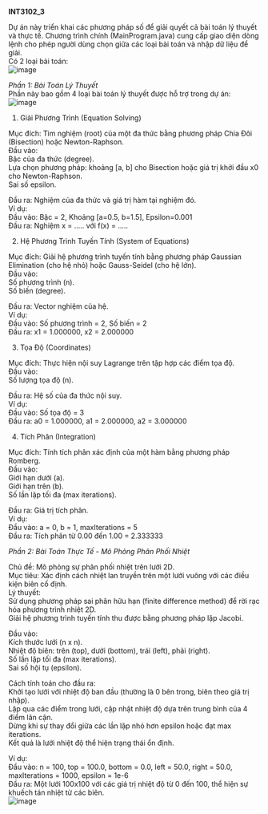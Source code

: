 **INT3102_3**    

Dự án này triển khai các phương pháp số để giải quyết cả bài toán lý thuyết và thực tế. Chương trình chính (MainProgram.java) cung cấp giao diện dòng lệnh cho phép người dùng chọn giữa các loại bài toán và nhập dữ liệu để giải.      
Có 2 loại bài toán:     
![image](https://github.com/user-attachments/assets/6b59aeb8-1c37-4f25-a2ab-22a9344d9582)   


*Phần 1: Bài Toán Lý Thuyết*   
Phần này bao gồm 4 loại bài toán lý thuyết được hỗ trợ trong dự án:       
![image](https://github.com/user-attachments/assets/148461e2-f40b-4421-97d5-730717faca69)     


1. Giải Phương Trình (Equation Solving)   

Mục đích: Tìm nghiệm (root) của một đa thức bằng phương pháp Chia Đôi (Bisection) hoặc Newton-Raphson.   
Đầu vào:     
Bậc của đa thức (degree).     
Lựa chọn phương pháp: khoảng [a, b] cho Bisection hoặc giá trị khởi đầu x0 cho Newton-Raphson.      
Sai số epsilon.     


Đầu ra: Nghiệm của đa thức và giá trị hàm tại nghiệm đó.      
Ví dụ:     
Đầu vào: Bậc = 2, Khoảng [a=0.5, b=1.5], Epsilon=0.001     
Đầu ra: Nghiệm x = ..... với f(x) = .....   



2. Hệ Phương Trình Tuyến Tính (System of Equations)      

Mục đích: Giải hệ phương trình tuyến tính bằng phương pháp Gaussian Elimination (cho hệ nhỏ) hoặc Gauss-Seidel (cho hệ lớn).          
Đầu vào:         
Số phương trình (n).        
Số biến (degree).       


Đầu ra: Vector nghiệm của hệ.        
Ví dụ:       
Đầu vào: Số phương trình = 2, Số biến = 2        
Đầu ra: x1 = 1.000000, x2 = 2.000000        



3. Tọa Độ (Coordinates)         

Mục đích: Thực hiện nội suy Lagrange trên tập hợp các điểm tọa độ.          
Đầu vào:        
Số lượng tọa độ (n).         


Đầu ra: Hệ số của đa thức nội suy.        
Ví dụ:       
Đầu vào: Số tọa độ = 3       
Đầu ra: a0 = 1.000000, a1 = 2.000000, a2 = 3.000000         



4. Tích Phân (Integration)       

Mục đích: Tính tích phân xác định của một hàm bằng phương pháp Romberg.     
Đầu vào:      
Giới hạn dưới (a).      
Giới hạn trên (b).     
Số lần lặp tối đa (max iterations).       


Đầu ra: Giá trị tích phân.        
Ví dụ:      
Đầu vào: a = 0, b = 1, maxIterations = 5     
Đầu ra: Tích phân từ 0.00 đến 1.00 = 2.333333     



*Phần 2: Bài Toán Thực Tế - Mô Phỏng Phân Phối Nhiệt*       

Chủ đề: Mô phỏng sự phân phối nhiệt trên lưới 2D.     
Mục tiêu: Xác định cách nhiệt lan truyền trên một lưới vuông với các điều kiện biên cố định.     
Lý thuyết:      
Sử dụng phương pháp sai phân hữu hạn (finite difference method) để rời rạc hóa phương trình nhiệt 2D.         
Giải hệ phương trình tuyến tính thu được bằng phương pháp lặp Jacobi.        
    

Đầu vào:     
Kích thước lưới (n x n).     
Nhiệt độ biên: trên (top), dưới (bottom), trái (left), phải (right).     
Số lần lặp tối đa (max iterations).    
Sai số hội tụ (epsilon).     


Cách tính toán cho đầu ra:      
Khởi tạo lưới với nhiệt độ ban đầu (thường là 0 bên trong, biên theo giá trị nhập).      
Lặp qua các điểm trong lưới, cập nhật nhiệt độ dựa trên trung bình của 4 điểm lân cận.     
Dừng khi sự thay đổi giữa các lần lặp nhỏ hơn epsilon hoặc đạt max iterations.      
Kết quả là lưới nhiệt độ thể hiện trạng thái ổn định.        


Ví dụ:         
Đầu vào: n = 100, top = 100.0, bottom = 0.0, left = 50.0, right = 50.0, maxIterations = 1000, epsilon = 1e-6     
Đầu ra: Một lưới 100x100 với các giá trị nhiệt độ từ 0 đến 100, thể hiện sự khuếch tán nhiệt từ các biên.          
![image](https://github.com/user-attachments/assets/1ae5351e-1a7a-4912-8f3b-bef6666cbd95)


